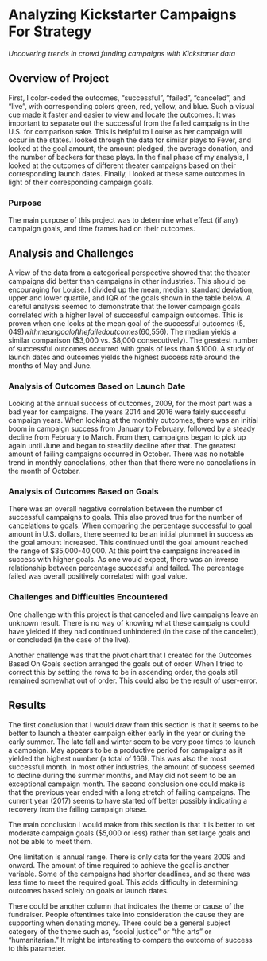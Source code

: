 # Analyzing Kickstarter Campaigns For Strategy #
*Uncovering trends in crowd funding campaigns with Kickstarter data*

## Overview of Project
First, I color-coded the outcomes, “successful”, “failed”, “canceled”, and “live”, with corresponding colors green, red, yellow, and blue. Such a visual cue made it faster and easier to view and locate the outcomes. It was important to separate out the successful from the failed campaigns in the U.S. for comparison sake. This is helpful to Louise as her campaign will occur in the states.I looked through the data for similar plays to Fever, and looked at the goal amount, the amount pledged, the average donation, and the number of backers for these plays. In the final phase of my analysis, I looked at the outcomes of different theater campaigns based on their corresponding launch dates. Finally, I looked at these same outcomes in light of their corresponding campaign goals. 

### Purpose
The main purpose of this project was to determine what effect (if any) campaign goals, and time frames had on their outcomes. 

## Analysis and Challenges
A view of the data from a categorical perspective showed that the theater campaigns did better than campaigns in other industries. This should be encouraging for Louise. I divided up the mean, median, standard deviation, upper and lower quartile, and IQR of the goals shown in the table below.  A careful analysis seemed to demonstrate that the lower campaign goals correlated with a higher level of successful campaign outcomes. This is proven when one looks at the mean goal of the successful outcomes ($5,049) with mean goal of the failed outcomes ($60,556). The median yields a similar comparison ($3,000 vs. $8,000 consecutively).  The greatest number of successful outcomes occurred with goals of less than $1000. A study of launch dates and outcomes yields the highest success rate around the months of May and June.

### Analysis of Outcomes Based on Launch Date
Looking at the annual success of outcomes, 2009, for the most part was a bad year for campaigns. The years 2014 and 2016 were fairly successful campaign years. When looking at the monthly outcomes, there was an initial boom in campaign success from January to February, followed by a steady decline from February to March. From then, campaigns began to pick up again until June and began to steadily decline after that. The greatest amount of failing campaigns occurred in October. There was no notable trend in monthly cancelations, other than that there were no cancelations in the month of October. 

### Analysis of Outcomes Based on Goals
There was an overall negative correlation between the number of successful campaigns to goals. This also proved true for the number of cancelations to goals. When comparing the percentage successful to goal amount in U.S. dollars, there seemed to be an initial plummet in success as the goal amount increased. This continued until the goal amount reached the range of $35,000-40,000. At this point the campaigns increased in success with higher goals. As one would expect, there was an inverse relationship between percentage successful and failed. The percentage failed was overall positively correlated with goal value. 

### Challenges and Difficulties Encountered
One challenge with this project is that canceled and live campaigns leave an unknown result. There is no way of knowing what these campaigns could have yielded if they had continued unhindered (in the case of the canceled), or concluded (in the case of the live). 

Another challenge was that the pivot chart that I created for the Outcomes Based On Goals section arranged the goals out of order. When I tried to correct this by setting the rows to be in ascending order, the goals still remained somewhat out of order. This could also be the result of user-error.   

## Results

The first conclusion that I would draw from this section is that it seems to be better to launch a theater campaign either early in the year or during the early summer. The late fall and winter seem to be very poor times to launch a campaign. May appears to be a productive period for campaigns as it yielded the highest number (a total of 166). This was also the most successful month. In most other industries, the amount of success seemed to decline during the summer months, and May did not seem to be an exceptional campaign month. 
The second conclusion one could make is that the previous year ended with a long stretch of failing campaigns. The current year (2017) seems to have started off better possibly indicating a recovery from the failing campaign phase.  


The main conclusion I would make from this section is that it is better to set moderate campaign goals ($5,000 or less) rather than set large goals and not be able to meet them. 

One limitation is annual range. There is only data for the years 2009 and onward. The amount of time required to achieve the goal is another variable. Some of the campaigns had shorter deadlines, and so there was less time to meet the required goal. This adds difficulty in determining outcomes based solely on goals or launch dates.  

There could be another column that indicates the theme or cause of the fundraiser. People oftentimes take into consideration the cause they are supporting when donating money. There could be a general subject category of the theme such as, “social justice” or “the arts” or “humanitarian.” It might be interesting to compare the outcome of success to this parameter. 
